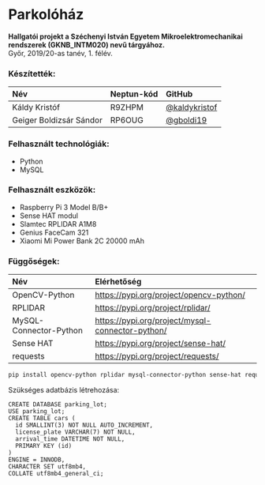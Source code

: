 # Parkolóház

**Hallgatói projekt a Széchenyi István Egyetem Mikroelektromechanikai rendszerek (GKNB_INTM020) nevű tárgyához.**<br/>
Győr, 2019/20-as tanév, 1. félév.

### Készítették:  
Név | Neptun-kód|GitHub
:-|:-|:-
Káldy Kristóf|R9ZHPM| [@kaldykristof](https://github.com/kaldykristof)
Geiger Boldizsár Sándor|RP6OUG| [@gboldi19](https://github.com/gboldi19)

### Felhasznált technológiák:<br/>
- Python
- MySQL

### Felhasznált eszközök:<br/>
- Raspberry Pi 3 Model B/B+
- Sense HAT modul
- Slamtec RPLIDAR A1M8
- Genius FaceCam 321
- Xiaomi Mi Power Bank 2C 20000 mAh

### Függőségek:<br />
Név | Elérhetőség
:-|:-
OpenCV-Python|https://pypi.org/project/opencv-python/
RPLIDAR|https://pypi.org/project/rplidar/
MySQL-Connector-Python|https://pypi.org/project/mysql-connector-python/
Sense HAT|https://pypi.org/project/sense-hat/
requests|https://pypi.org/project/requests/

```sh
pip install opencv-python rplidar mysql-connector-python sense-hat requests
```

Szükséges adatbázis létrehozása:
```MySQL
CREATE DATABASE parking_lot;
USE parking_lot;
CREATE TABLE cars (
  id SMALLINT(3) NOT NULL AUTO_INCREMENT,
  license_plate VARCHAR(7) NOT NULL,
  arrival_time DATETIME NOT NULL,
  PRIMARY KEY (id)
)
ENGINE = INNODB,
CHARACTER SET utf8mb4,
COLLATE utf8mb4_general_ci;
```
